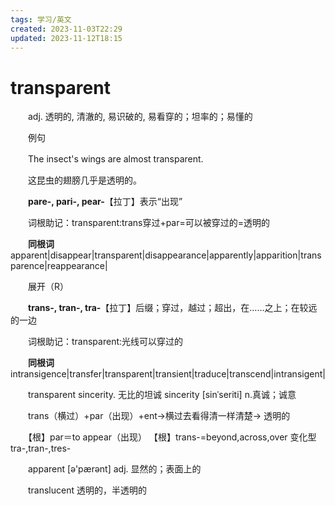 ```yaml
---
tags: 学习/英文
created: 2023-11-03T22:29
updated: 2023-11-12T18:15
---
```

# transparent

　　adj. 透明的, 清澈的, 易识破的, 易看穿的；坦率的；易懂的

　　例句

　　The insect's wings are almost transparent.

　　这昆虫的翅膀几乎是透明的。

　　**pare-, pari-, pear-**【拉丁】表示“出现”

　　词根助记：transparent:trans穿过+par=可以被穿过的=透明的

　　**同根词**apparent\|disappear\|transparent\|disappearance\|apparently\|apparition\|transparence\|reappearance\|

　　展开（R）

　　**trans-, tran-, tra-**【拉丁】后缀；穿过，越过；超出，在……之上；在较远的一边

　　词根助记：transparent:光线可以穿过的

　　**同根词**intransigence\|transfer\|transparent\|transient\|traduce\|transcend\|intransigent\|

　　transparent sincerity. 无比的坦诚 sincerity \[sinˈseriti\] n.真诚；诚意

　　trans（横过）+par（出现）+ent→横过去看得清一样清楚→ 透明的

　　【根】par＝to appear（出现） 【根】trans-=beyond,across,over 变化型 tra-,tran-,tres-

　　apparent \[ə'pærənt\] adj. 显然的；表面上的

　　translucent 透明的，半透明的
